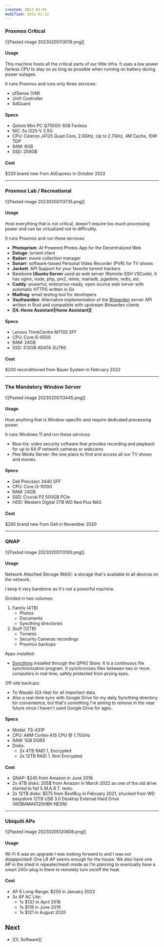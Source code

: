 ```yaml
---
created: 2023-02-05
modified: 2023-02-12
---
```

### Proxmox Critical
![[Pasted image 20230205113019.png]]
#### Usage
This machine hosts all the critical parts of our little infra. It uses a low power fanless CPU to stay on as long as possible when running on battery during power outages.

It runs Proxmox and runs only three services:
- pfSense (VM)
- Unifi Controller
- AdGuard

#### Specs
- Qotom Mini PC Q750G5-S08 Fanless
- NIC: 5x I225-V 2.5G
- CPU: Celeron J4125 Quad Core, 2.0GHz, Up to 2.7GHz, 4M Cache, 10W TDP
- RAM: 8GB
- SSD: 256GB

#### Cost
$320 brand new from AliExpress in October 2022

---

### Proxmox Lab / Recreational
![[Pasted image 20230205113735.png]]
#### Usage
Host everything that is not critical, doesn't require too much processing power and can be virtualized not to difficultly.

It runs Proxmox and run these services:
- **Photoprism**: AI-Powered Photos App for the Decentralized Web
- **Deluge**: torrent client
- **Radarr**: movie collection manager 
- **Sonarr**: software-based Personal Video Recorder (PVR) for TV shows
- **Jackett**: API Support for your favorite torrent trackers
- Barebone **Ubuntu Server** used as web server (Remote-SSH VSCode). It has nginx, node, php, pm2, minio, mariadb, pgadmin, redis, etc.
- **Caddy**: powerful, enterprise-ready, open source web server with automatic HTTPS written in Go
- **Mailhog**: email testing tool for developers
- **Vaultwarden**: Alternative implementation of the [Bitwarden](https://bitwarden.com/) server API written in Rust and compatible with upstream Bitwarden clients
- **[[4. Home Assistant|Home Assistant]]**

#### Specs
- Lenovo ThinkCentre M710S SFF
- CPU: Core i5-6500
- RAM: 24GB
- SSD: 512GB ADATA SU760

#### Cost
$200 reconditioned from Bauer System in February 2022

---

### The Mandatory Window Server
![[Pasted image 20230205113445.png]]
#### Usage
Host anything that is Window-specific and require dedicated processing power.

It runs Windows 11 and run these services:
- Blue Iris: video security software that provides recording and playback for up to 64 IP network cameras or webcams
- Plex Media Server: the one place to find and access all our TV shows and movies

#### Specs
- Dell Precision 3440 SFF
- CPU: Core i3-10100
- RAM: 24GB
- SSD: Crucial P2 500GB PCIe
- HDD: Western Digital 3TB WD Red Plus NAS

#### Cost
$280 brand new from Dell in November 2020

---

### QNAP
![[Pasted image 20230205113100.png]]
#### Usage
Network Attached Storage (NAS): a storage that's available to all devices on the network.

I keep it very barebone as it's not a powerful machine.

Divided in two volumes:
1. Family (4TB)
	- Photos
	- Documents
	- Syncthing directories
2. Stuff (12TB)
	- Torrents
	- Security Cameras recordings
	- Proxmox backups

Apps installed:
- [Syncthing](https://syncthing.net/) installed through the QPKG Store. It is a continuous file synchronization program. It synchronizes files between two or more computers in real time, safely protected from prying eyes.

Off-site backups:
- To Wasabi (S3-like) for all important data.
- Also a real-time sync with Google Drive for my daily Syncthing directory for convenience, but that's something I'm aiming to remove in the near future since I haven't used Google Drive for ages.

#### Specs
- Model: TS-431P
- CPU: ARM Cortex-A15 CPU @ 1.70GHz 
- RAM: 1GB DDR3
- Disks: 
	- 2x 4TB RAID 1, Encrypted
	- 2x 12TB RAID 1, Non Encrypted

#### Cost
- QNAP: $245 from Amazon in June 2018
- 2x 4TB disks: 205$ from Amazon in March 2022 as one of the old drive started to fail S.M.A.R.T. tests.
- 2x 12TB disks: $575 from BestBuy in February 2021, shucked from WD easystore 12TB USB 3.0 Desktop External Hard Drive (WDBAMA0120HBK-NESN)

---

### Ubiquiti APs
![[Pasted image 20230205120806.png]]

#### Usage
Wi-Fi 6 was an upgrade I was looking forward to and I was not disappointed! One LR AP seems enough for the house. We also have one AP in the shed in repeater/mesh mode as I'm planning to eventually have a smart 240v plug in there to remotely turn on/off the heat.

#### Cost
- AP 6 Long-Range: $250 in January 2022
- 3x AP AC Lite: 
	- 1x $137 in April 2018
	- 1x $118 in June 2019
	- 1x $121 in August 2020

## Next
- [[3. Software]]